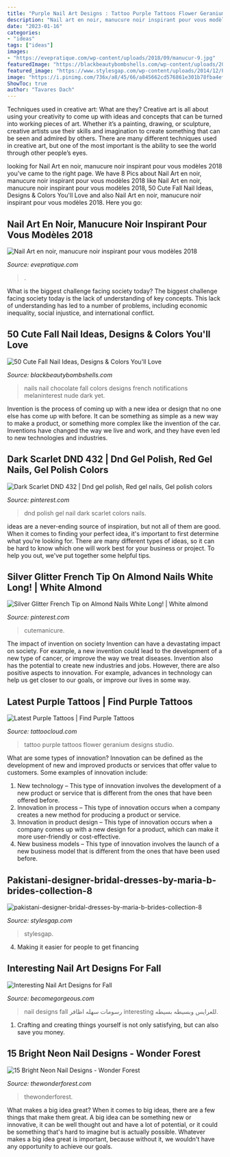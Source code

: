 ```yaml
---
title: "Purple Nail Art Designs : Tattoo Purple Tattoos Flower Geranium Designs Studio"
description: "Nail art en noir, manucure noir inspirant pour vous modèles 2018"
date: "2023-01-16"
categories:
- "ideas"
tags: ["ideas"]
images:
- "https://evepratique.com/wp-content/uploads/2018/09/manucur-9.jpg"
featuredImage: "https://blackbeautybombshells.com/wp-content/uploads/2019/09/CB08009A-8793-4C26-B51D-DD29F4569AFD.jpeg"
featured_image: "https://www.stylesgap.com/wp-content/uploads/2014/12/Pakistani-Designer-Bridal-Dresses-by-Maria-B-Brides-Collection-8-685x1024.jpg"
image: "https://i.pinimg.com/736x/a8/45/66/a845662cd576861e301b78fba4ef29bd.jpg"
ShowToc: true
author: "Tavares Dach"
---
```



Techniques used in creative art: What are they?
Creative art is all about using your creativity to come up with ideas and concepts that can be turned into working pieces of art. Whether it’s a painting, drawing, or sculpture, creative artists use their skills and imagination to create something that can be seen and admired by others. There are many different techniques used in creative art, but one of the most important is the ability to see the world through other people’s eyes.

	

		
looking for Nail Art en noir, manucure noir inspirant pour vous modèles 2018 you've came to the right page. We have 8 Pics about Nail Art en noir, manucure noir inspirant pour vous modèles 2018 like Nail Art en noir, manucure noir inspirant pour vous modèles 2018, 50 Cute Fall Nail Ideas, Designs &amp; Colors You&#039;ll Love and also Nail Art en noir, manucure noir inspirant pour vous modèles 2018. Here you go:
		
    
## Nail Art En Noir, Manucure Noir Inspirant Pour Vous Modèles 2018

<img loading=lazy src="https://evepratique.com/wp-content/uploads/2018/09/manucur-9.jpg" onerror="this.onerror=null;this.src='https://tse3.mm.bing.net/th?id=OIP.MCfeWVof3mVV6h9RfGgkvgHaJQ&amp;pid=15.1';" alt="Nail Art en noir, manucure noir inspirant pour vous modèles 2018">

_Source: evepratique.com_

>. 

	

What is the biggest challenge facing society today?
The biggest challenge facing society today is the lack of understanding of key concepts. This lack of understanding has led to a number of problems, including economic inequality, social injustice, and international conflict.

    
## 50 Cute Fall Nail Ideas, Designs &amp; Colors You&#039;ll Love

<img loading=lazy src="https://blackbeautybombshells.com/wp-content/uploads/2019/09/CB08009A-8793-4C26-B51D-DD29F4569AFD.jpeg" onerror="this.onerror=null;this.src='https://tse4.mm.bing.net/th?id=OIP.egeRSE281mbcpNFRQrc9wAHaJM&amp;pid=15.1';" alt="50 Cute Fall Nail Ideas, Designs &amp; Colors You&#039;ll Love">

_Source: blackbeautybombshells.com_

>nails nail chocolate fall colors designs french notifications melaninterest nude dark yet. 

	

Invention is the process of coming up with a new idea or design that no one else has come up with before. It can be something as simple as a new way to make a product, or something more complex like the invention of the car. Inventions have changed the way we live and work, and they have even led to new technologies and industries.

    
## Dark Scarlet DND 432 | Dnd Gel Polish, Red Gel Nails, Gel Polish Colors

<img loading=lazy src="https://i.pinimg.com/736x/a8/45/66/a845662cd576861e301b78fba4ef29bd.jpg" onerror="this.onerror=null;this.src='https://tse4.mm.bing.net/th?id=OIP.QeemvMn1R6o8PeVCuoGYJwHaJ3&amp;pid=15.1';" alt="Dark Scarlet DND 432 | Dnd gel polish, Red gel nails, Gel polish colors">

_Source: pinterest.com_

>dnd polish gel nail dark scarlet colors nails. 

	

ideas are a never-ending source of inspiration, but not all of them are good. When it comes to finding your perfect idea, it's important to first determine what you're looking for. There are many different types of ideas, so it can be hard to know which one will work best for your business or project. To help you out, we've put together some helpful tips.

    
## Silver Glitter French Tip On Almond Nails White Long! | White Almond

<img loading=lazy src="https://i.pinimg.com/736x/a6/2f/e3/a62fe3755ee47a30b85179297f8afbff.jpg" onerror="this.onerror=null;this.src='https://tse4.mm.bing.net/th?id=OIP.ROJiyy7_E9W7AapoqCr_vAHaJ3&amp;pid=15.1';" alt="Silver Glitter French Tip on Almond Nails White Long! | White almond">

_Source: pinterest.com_

>cutemanicure. 

	

The impact of invention on society
Invention can have a devastating impact on society. For example, a new invention could lead to the development of a new type of cancer, or improve the way we treat diseases. Invention also has the potential to create new industries and jobs. However, there are also positive aspects to innovation. For example, advances in technology can help us get closer to our goals, or improve our lives in some way.

    
## Latest Purple Tattoos | Find Purple Tattoos

<img loading=lazy src="https://tattoocloud.com/system/images/tatties/000/110/358/web/IMG_2176.jpg?1530320269" onerror="this.onerror=null;this.src='https://tse2.mm.bing.net/th?id=OIP.p_0oI-OnTmn1j3lpdqz2ngHaJ4&amp;pid=15.1';" alt="Latest Purple Tattoos | Find Purple Tattoos">

_Source: tattoocloud.com_

>tattoo purple tattoos flower geranium designs studio. 

	

What are some types of innovation?
Innovation can be defined as the development of new and improved products or services that offer value to customers. Some examples of innovation include: 
1. New technology – This type of innovation involves the development of a new product or service that is different from the ones that have been offered before.
2. Innovation in process – This type of innovation occurs when a company creates a new method for producing a product or service.
3. Innovation in product design – This type of innovation occurs when a company comes up with a new design for a product, which can make it more user-friendly or cost-effective.
4. New business models – This type of innovation involves the launch of a new business model that is different from the ones that have been used before.

    
## Pakistani-designer-bridal-dresses-by-maria-b-brides-collection-8

<img loading=lazy src="https://www.stylesgap.com/wp-content/uploads/2014/12/Pakistani-Designer-Bridal-Dresses-by-Maria-B-Brides-Collection-8-685x1024.jpg" onerror="this.onerror=null;this.src='https://tse3.mm.bing.net/th?id=OIP.T1eqZo8cmJ96wcqeBPc2wwHaLE&amp;pid=15.1';" alt="pakistani-designer-bridal-dresses-by-maria-b-brides-collection-8">

_Source: stylesgap.com_

>stylesgap. 

	

4. Making it easier for people to get financing 

    
## Interesting Nail Art Designs For Fall

<img loading=lazy src="https://static.becomegorgeous.com/img/arts/2011/Sep/05/5284/nail_11.jpg" onerror="this.onerror=null;this.src='https://tse4.mm.bing.net/th?id=OIP._-Z-dH8CGmh99bcEHTSRmgHaLF&amp;pid=15.1';" alt="Interesting Nail Art Designs for Fall">

_Source: becomegorgeous.com_

>nail designs fall رسومات سهله اظافر interesting للعرايس وبسيطه بسيطه. 

	

1. Crafting and creating things yourself is not only satisfying, but can also save you money.

    
## 15 Bright Neon Nail Designs - Wonder Forest

<img loading=lazy src="https://www.thewonderforest.com/wp-content/uploads/2021/05/Neon2.jpg" onerror="this.onerror=null;this.src='https://tse2.mm.bing.net/th?id=OIP.VUGHFe92mKc--cL_wejrRgHaLH&amp;pid=15.1';" alt="15 Bright Neon Nail Designs - Wonder Forest">

_Source: thewonderforest.com_

>thewonderforest. 

	

What makes a big idea great?
When it comes to big ideas, there are a few things that make them great. A big idea can be something new or innovative, it can be well thought out and have a lot of potential, or it could be something that's hard to imagine but is actually possible. Whatever makes a big idea great is important, because without it, we wouldn't have any opportunity to achieve our goals.

